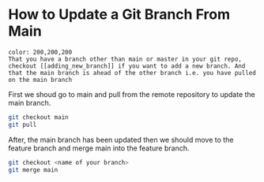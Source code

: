 # How to Update a Git Branch From Main

```ad-note
color: 200,200,200
That you have a branch other than main or master in your git repo, checkout [[adding_new_branch]] if you want to add a new branch. And that the main branch is ahead of the other branch i.e. you have pulled on the main branch
```

First we shoud go to main and pull from the remote repository to update the main branch.
```sh
git checkout main
git pull
```

After, the main branch has been updated then we should move to the feature branch and merge main into the feature branch.
```sh
git checkout <name of your branch>
git merge main
```
